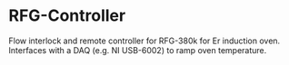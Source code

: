 # RFG-Controller

Flow interlock and remote controller for RFG-380k for Er induction oven. Interfaces with a DAQ (e.g. NI USB-6002) to ramp oven temperature.